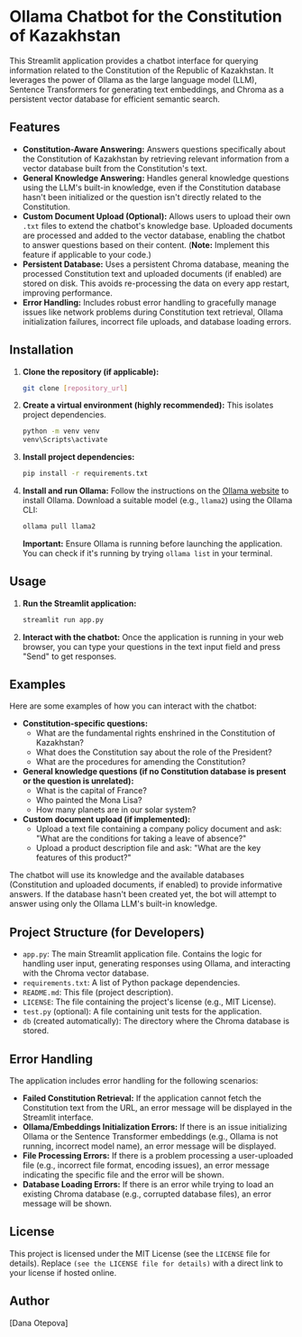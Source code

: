# Ollama Chatbot for the Constitution of Kazakhstan

This Streamlit application provides a chatbot interface for querying information related to the Constitution of the Republic of Kazakhstan. It leverages the power of Ollama as the large language model (LLM), Sentence Transformers for generating text embeddings, and Chroma as a persistent vector database for efficient semantic search.

## Features

*   **Constitution-Aware Answering:** Answers questions specifically about the Constitution of Kazakhstan by retrieving relevant information from a vector database built from the Constitution's text.
*   **General Knowledge Answering:** Handles general knowledge questions using the LLM's built-in knowledge, even if the Constitution database hasn't been initialized or the question isn't directly related to the Constitution.
*   **Custom Document Upload (Optional):** Allows users to upload their own `.txt` files to extend the chatbot's knowledge base. Uploaded documents are processed and added to the vector database, enabling the chatbot to answer questions based on their content. (**Note:** Implement this feature if applicable to your code.)
*   **Persistent Database:** Uses a persistent Chroma database, meaning the processed Constitution text and uploaded documents (if enabled) are stored on disk. This avoids re-processing the data on every app restart, improving performance.
*   **Error Handling:** Includes robust error handling to gracefully manage issues like network problems during Constitution text retrieval, Ollama initialization failures, incorrect file uploads, and database loading errors.

## Installation

1.  **Clone the repository (if applicable):**

    ```bash
    git clone [repository_url] 
    ```

2.  **Create a virtual environment (highly recommended):** This isolates project dependencies.

    ```bash
    python -m venv venv       
    venv\Scripts\activate       
    ```

3.  **Install project dependencies:**

    ```bash
    pip install -r requirements.txt
    ```


4.  **Install and run Ollama:** Follow the instructions on the [Ollama website](https://ollama.ai/) to install Ollama. Download a suitable model (e.g., `llama2`) using the Ollama CLI:

    ```bash
    ollama pull llama2
    ```

    **Important:** Ensure Ollama is running before launching the application. You can check if it's running by trying `ollama list` in your terminal.

## Usage

1.  **Run the Streamlit application:**

    ```bash
    streamlit run app.py
    ```

2.  **Interact with the chatbot:** Once the application is running in your web browser, you can type your questions in the text input field and press "Send" to get responses.

## Examples

Here are some examples of how you can interact with the chatbot:

*   **Constitution-specific questions:**
    *   What are the fundamental rights enshrined in the Constitution of Kazakhstan?
    *   What does the Constitution say about the role of the President?
    *   What are the procedures for amending the Constitution?
*   **General knowledge questions (if no Constitution database is present or the question is unrelated):**
    *   What is the capital of France?
    *   Who painted the Mona Lisa?
    *   How many planets are in our solar system?
*   **Custom document upload (if implemented):**
    *   Upload a text file containing a company policy document and ask: "What are the conditions for taking a leave of absence?"
    *   Upload a product description file and ask: "What are the key features of this product?"

The chatbot will use its knowledge and the available databases (Constitution and uploaded documents, if enabled) to provide informative answers. If the database hasn't been created yet, the bot will attempt to answer using only the Ollama LLM's built-in knowledge.

## Project Structure (for Developers)

*   `app.py`: The main Streamlit application file. Contains the logic for handling user input, generating responses using Ollama, and interacting with the Chroma vector database.
*   `requirements.txt`: A list of Python package dependencies.
*   `README.md`: This file (project description).
*   `LICENSE`: The file containing the project's license (e.g., MIT License).
*   `test.py` (optional): A file containing unit tests for the application.
*   `db` (created automatically): The directory where the Chroma database is stored.

## Error Handling

The application includes error handling for the following scenarios:

*   **Failed Constitution Retrieval:** If the application cannot fetch the Constitution text from the URL, an error message will be displayed in the Streamlit interface.
*   **Ollama/Embeddings Initialization Errors:** If there is an issue initializing Ollama or the Sentence Transformer embeddings (e.g., Ollama is not running, incorrect model name), an error message will be displayed.
*   **File Processing Errors:** If there is a problem processing a user-uploaded file (e.g., incorrect file format, encoding issues), an error message indicating the specific file and the error will be shown.
*   **Database Loading Errors:** If there is an error while trying to load an existing Chroma database (e.g., corrupted database files), an error message will be shown.

## License

This project is licensed under the MIT License (see the `LICENSE` file for details). Replace `(see the LICENSE file for details)` with a direct link to your license if hosted online.

## Author

[Dana Otepova]
